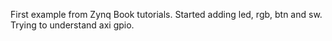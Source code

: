 First example from Zynq Book tutorials.
Started adding led, rgb, btn and sw.
Trying to understand axi gpio.
